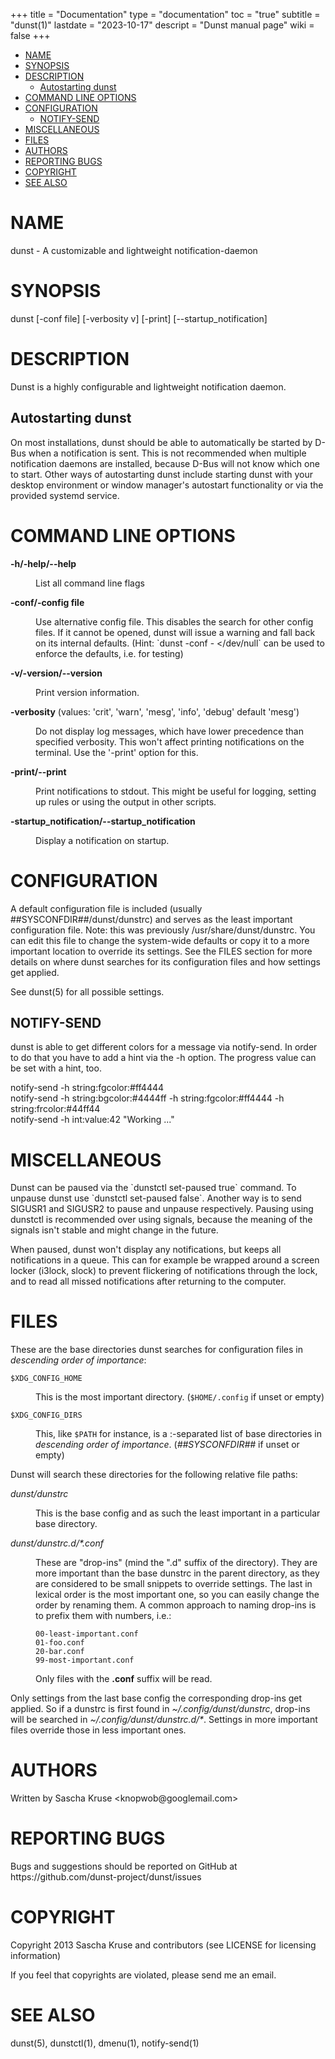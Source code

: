 +++
title = "Documentation"
type = "documentation"
toc = "true"
subtitle = "dunst(1)"
lastdate = "2023-10-17"
descript = "Dunst manual page"
wiki = false
+++
<?xml version="1.0" ?>
<!DOCTYPE html PUBLIC "-//W3C//DTD XHTML 1.0 Strict//EN" "http://www.w3.org/TR/xhtml1/DTD/xhtml1-strict.dtd">
<html xmlns="http://www.w3.org/1999/xhtml">
<head>
<title>dunst - A customizable and lightweight notification-daemon</title>
<meta http-equiv="content-type" content="text/html; charset=utf-8" />
<link rev="made" href="mailto:root@localhost" />
</head>

<body>



<ul id="index">
  <li><a href="#NAME">NAME</a></li>
  <li><a href="#SYNOPSIS">SYNOPSIS</a></li>
  <li><a href="#DESCRIPTION">DESCRIPTION</a>
    <ul>
      <li><a href="#Autostarting-dunst">Autostarting dunst</a></li>
    </ul>
  </li>
  <li><a href="#COMMAND-LINE-OPTIONS">COMMAND LINE OPTIONS</a></li>
  <li><a href="#CONFIGURATION">CONFIGURATION</a>
    <ul>
      <li><a href="#NOTIFY-SEND">NOTIFY-SEND</a></li>
    </ul>
  </li>
  <li><a href="#MISCELLANEOUS">MISCELLANEOUS</a></li>
  <li><a href="#FILES">FILES</a></li>
  <li><a href="#AUTHORS">AUTHORS</a></li>
  <li><a href="#REPORTING-BUGS">REPORTING BUGS</a></li>
  <li><a href="#COPYRIGHT">COPYRIGHT</a></li>
  <li><a href="#SEE-ALSO">SEE ALSO</a></li>
</ul>

<h1 id="NAME">NAME</h1>

<p>dunst - A customizable and lightweight notification-daemon</p>

<h1 id="SYNOPSIS">SYNOPSIS</h1>

<p>dunst [-conf file] [-verbosity v] [-print] [--startup_notification]</p>

<h1 id="DESCRIPTION">DESCRIPTION</h1>

<p>Dunst is a highly configurable and lightweight notification daemon.</p>

<h2 id="Autostarting-dunst">Autostarting dunst</h2>

<p>On most installations, dunst should be able to automatically be started by D-Bus when a notification is sent. This is not recommended when multiple notification daemons are installed, because D-Bus will not know which one to start. Other ways of autostarting dunst include starting dunst with your desktop environment or window manager&#39;s autostart functionality or via the provided systemd service.</p>

<h1 id="COMMAND-LINE-OPTIONS">COMMAND LINE OPTIONS</h1>

<dl>

<dt id="h--help---help"><b>-h/-help/--help</b></dt>
<dd>

<p>List all command line flags</p>

</dd>
<dt id="conf--config-file"><b>-conf/-config file</b></dt>
<dd>

<p>Use alternative config file. This disables the search for other config files. If it cannot be opened, dunst will issue a warning and fall back on its internal defaults. (Hint: `dunst -conf - &lt;/dev/null` can be used to enforce the defaults, i.e. for testing)</p>

</dd>
<dt id="v--version---version"><b>-v/-version/--version</b></dt>
<dd>

<p>Print version information.</p>

</dd>
<dt id="verbosity-values:-crit-warn-mesg-info-debug-default-mesg"><b>-verbosity</b> (values: &#39;crit&#39;, &#39;warn&#39;, &#39;mesg&#39;, &#39;info&#39;, &#39;debug&#39; default &#39;mesg&#39;)</dt>
<dd>

<p>Do not display log messages, which have lower precedence than specified verbosity. This won&#39;t affect printing notifications on the terminal. Use the &#39;-print&#39; option for this.</p>

</dd>
<dt id="print---print"><b>-print/--print</b></dt>
<dd>

<p>Print notifications to stdout. This might be useful for logging, setting up rules or using the output in other scripts.</p>

</dd>
<dt id="startup_notification---startup_notification"><b>-startup_notification/--startup_notification</b></dt>
<dd>

<p>Display a notification on startup.</p>

</dd>
</dl>

<h1 id="CONFIGURATION">CONFIGURATION</h1>

<p>A default configuration file is included (usually ##SYSCONFDIR##/dunst/dunstrc) and serves as the least important configuration file. Note: this was previously /usr/share/dunst/dunstrc. You can edit this file to change the system-wide defaults or copy it to a more important location to override its settings. See the FILES section for more details on where dunst searches for its configuration files and how settings get applied.</p>

<p>See dunst(5) for all possible settings.</p>

<h2 id="NOTIFY-SEND">NOTIFY-SEND</h2>

<p>dunst is able to get different colors for a message via notify-send. In order to do that you have to add a hint via the -h option. The progress value can be set with a hint, too.</p>

<dl>

<dt id="notify-send--h-string:fgcolor:-ff4444">notify-send -h string:fgcolor:#ff4444</dt>
<dd>

</dd>
<dt id="notify-send--h-string:bgcolor:-4444ff--h-string:fgcolor:-ff4444--h-string:frcolor:-44ff44">notify-send -h string:bgcolor:#4444ff -h string:fgcolor:#ff4444 -h string:frcolor:#44ff44</dt>
<dd>

</dd>
<dt id="notify-send--h-int:value:42-Working">notify-send -h int:value:42 &quot;Working ...&quot;</dt>
<dd>

</dd>
</dl>

<h1 id="MISCELLANEOUS">MISCELLANEOUS</h1>

<p>Dunst can be paused via the `dunstctl set-paused true` command. To unpause dunst use `dunstctl set-paused false`. Another way is to send SIGUSR1 and SIGUSR2 to pause and unpause respectively. Pausing using dunstctl is recommended over using signals, because the meaning of the signals isn&#39;t stable and might change in the future.</p>

<p>When paused, dunst won&#39;t display any notifications, but keeps all notifications in a queue. This can for example be wrapped around a screen locker (i3lock, slock) to prevent flickering of notifications through the lock, and to read all missed notifications after returning to the computer.</p>

<h1 id="FILES">FILES</h1>

<p>These are the base directories dunst searches for configuration files in <i>descending order of importance</i>:</p>

<dl>

<dt id="XDG_CONFIG_HOME"><code>$XDG_CONFIG_HOME</code></dt>
<dd>

<p>This is the most important directory. (<code>$HOME/.config</code> if unset or empty)</p>

</dd>
<dt id="XDG_CONFIG_DIRS"><code>$XDG_CONFIG_DIRS</code></dt>
<dd>

<p>This, like <code>$PATH</code> for instance, is a :-separated list of base directories in <i>descending order of importance</i>. (<i>##SYSCONFDIR##</i> if unset or empty)</p>

</dd>
</dl>

<p>Dunst will search these directories for the following relative file paths:</p>

<dl>

<dt id="dunst-dunstrc"><i>dunst/dunstrc</i></dt>
<dd>

<p>This is the base config and as such the least important in a particular base directory.</p>

</dd>
<dt id="dunst-dunstrc.d-.conf"><i>dunst/dunstrc.d/*.conf</i></dt>
<dd>

<p>These are &quot;drop-ins&quot; (mind the &quot;.d&quot; suffix of the directory). They are more important than the base dunstrc in the parent directory, as they are considered to be small snippets to override settings. The last in lexical order is the most important one, so you can easily change the order by renaming them. A common approach to naming drop-ins is to prefix them with numbers, i.e.:</p>

<pre><code>00-least-important.conf
01-foo.conf
20-bar.conf
99-most-important.conf</code></pre>

<p>Only files with the <b>.conf</b> suffix will be read.</p>

</dd>
</dl>

<p>Only settings from the last base config the corresponding drop-ins get applied. So if a dunstrc is first found in <i>~/.config/dunst/dunstrc</i>, drop-ins will be searched in <i>~/.config/dunst/dunstrc.d/*</i>. Settings in more important files override those in less important ones.</p>

<h1 id="AUTHORS">AUTHORS</h1>

<p>Written by Sascha Kruse &lt;knopwob@googlemail.com&gt;</p>

<h1 id="REPORTING-BUGS">REPORTING BUGS</h1>

<p>Bugs and suggestions should be reported on GitHub at https://github.com/dunst-project/dunst/issues</p>

<h1 id="COPYRIGHT">COPYRIGHT</h1>

<p>Copyright 2013 Sascha Kruse and contributors (see LICENSE for licensing information)</p>

<p>If you feel that copyrights are violated, please send me an email.</p>

<h1 id="SEE-ALSO">SEE ALSO</h1>

<p>dunst(5), dunstctl(1), dmenu(1), notify-send(1)</p>


</body>

</html>


